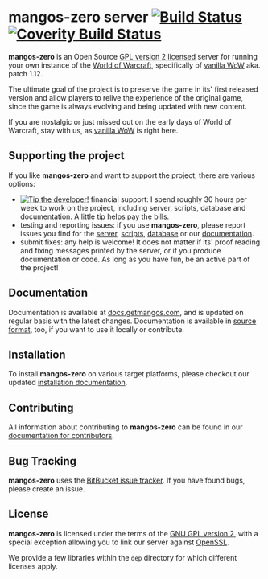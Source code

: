 mangos-zero server [![Build Status][build-status-img]][build-status] [![Coverity Build Status][scan-status-img]][scan-status]
==================

**mangos-zero** is an Open Source [GPL version 2 licensed](License.md) server for
running your own instance of the [World of Warcraft][wow], specifically of
[vanilla WoW][wow-1] aka. patch 1.12.

The ultimate goal of the project is to preserve the game in its' first released
version and allow players to relive the experience of the original game, since
the game is always evolving and being updated with new content.

If you are nostalgic or just missed out on the early days of World of Warcraft,
stay with us, as [vanilla WoW][wow-1] is right here.

Supporting the project
----------------------
If you like **mangos-zero** and want to support the project, there are various
options:

* [![Tip the developer!][gittip-img]][gittip] financial support: I spend roughly
  30 hours per week to work on the project, including server, scripts, database
  and documentation. A little [tip][gittip] helps pay the bills.
* testing and reporting issues: if you use **mangos-zero**, please report issues
  you find for the [server][mz-server-issues], [scripts][mz-scripts-issues],
  [database][mz-content-issues] or our [documentation][mz-docs-issues].
* submit fixes: any help is welcome! It does not matter if its' proof reading
  and fixing messages printed by the server, or if you produce documentation
  or code. As long as you have fun, be an active part of the project!

Documentation
-------------
Documentation is available at [docs.getmangos.com][mangos-zero-docs], and is
updated on regular basis with the latest changes. Documentation is available
in [source format][mz-docs], too, if you want to use it locally or contribute.

Installation
------------
To install **mangos-zero** on various target platforms, please checkout our
updated [installation documentation][mangos-zero-installation].

Contributing
------------
All information about contributing to **mangos-zero** can be found in our
[documentation for contributors][mangos-zero-contribute].

Bug Tracking
------------
**mangos-zero** uses the [BitBucket issue tracker][mz-server-issues]. If you
have found bugs, please create an issue.

License
-------
**mangos-zero** is licensed under the terms of the [GNU GPL version 2](License.md),
with a special exception allowing you to link our server against [OpenSSL][openssl].

We provide a few libraries within the `dep` directory for which different
licenses apply.

[wow]:                      http://worldofwarcraft.com/ "World of Warcraft"
[wow-1]:                    http://blizzard.com/games/wow/ "Blizzard Entertainment: World of Warcraft"

[mangos-zero]:              http://getmangos.com/ "Vanilla WoW - getmangos.com"
[mangos-zero-docs]:         http://docs.getmangos.com/ "mangos-zero documentation"
[mangos-zero-contribute]:   http://docs.getmangos.com/en/latest/contributing/ "Contributing - mangos-zero"
[mangos-zero-installation]: http://docs.getmangos.com/en/latest/installation/ "Installation - mangos-zero"

[mz-team]:                  http://bitbucket.org/mangoszero/ "mangos-zero project"
[mz-server]:                http://bitbucket.org/mangoszero/server/ "mangos-zero server repository"
[mz-scripts]:               http://bitbucket.org/mangoszero/scripts/ "mangos-zero scripts repository"
[mz-content]:               http://bitbucket.org/mangoszero/content/ "mangos-zero database repository"
[mz-docs]:                  http://bitbucket.org/mangoszero/documentation/ "mangos-zero documentation repository"

[mz-server-issues]:         http://bitbucket.org/mangoszero/server/issues "mangos-zero server issues"
[mz-scripts-issues]:        http://bitbucket.org/mangoszero/scripts/issues "mangos-zero scripts issues"
[mz-content-issues]:        http://bitbucket.org/mangoszero/content/issues "mangos-zero database issues"
[mz-docs-issues]:           http://bitbucket.org/mangoszero/documentation/issues "mangos-zero documentation issues"

[openssl]:                  http://openssl.org/ "OpenSSL: The Open Source toolkit for SSL/TLS"

[build-status]:             http://drone.io/bitbucket.org/mangoszero/server/latest "mangos-zero build status"
[build-status-img]:         http://drone.io/bitbucket.org/mangoszero/server/status.png "mangos-zero build status image"

[scan-status]:              http://scan.coverity.com/projects/365 "mangos-zero scan status"
[scan-status-img]:          http://scan.coverity.com/projects/365/badge.svg "mangos-zero scan status image"

[gittip]:                   http://gratipay.com/danielsreichenbach/
[gittip-img]:               http://img.shields.io/gratipay/danielsreichenbach.svg

